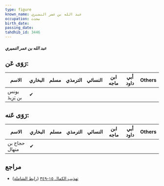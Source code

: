 ```yaml
---
type: figure
known_name: عبد الله بن عمر النميري
occupation: محدث
birth_date:
passing_date:
tahdhib_id: 3446
---
```

##### عبد الله بن عمر النميري

## رَوَى عَن:
| الاسم           | البخاري | مسلم | الترمذي | النسائي | ابن ماجه | أبي داود | Others |
| --------------- | ------- | ---- | ------- | ------- | -------- | -------- | ------ |
| يونس بن يَزِيدَ | ✔       |      |         |         |          |          |        |
## رَوَى عَنه:
| الاسم         | البخاري | مسلم | الترمذي | النسائي | ابن ماجه | أبي داود | Others |
| ------------- | ------- | ---- | ------- | ------- | -------- | -------- | ------ |
| حجاج بن منهال | ✔       |      |         |         |          |          |        |
## مراجع
- [تهذيب الكمال ١٥-٣٤٩](obsidian://open?vault=Tahdhib-al-Kamal&file=Figures/٣٤٤٦-عبد%20الله%20بن%20عمر%20النميري) ([رابط الشاملة](https://shamela.ws/book/3722/7833))